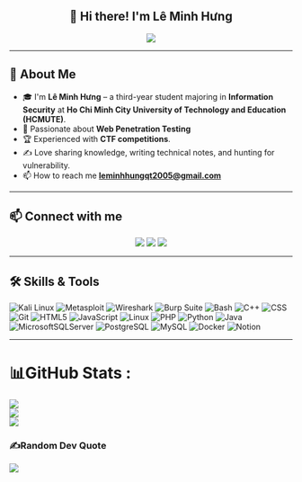 <h2 align="center">👋 Hi there! I'm <b>Lê Minh Hưng</b></h2>
<p align="center">
  <a href="https://github.com/DenverCoder1/readme-typing-svg">
    <img src="https://readme-typing-svg.herokuapp.com?font=Time+New+Roman&color=cyan&size=25&center=true&vCenter=true&width=600&height=100&lines=Welcome+to+my+GitHub;HCMUTE+Student;Active+Learner+%26+Researcher;Dream:Web+Pentester">
  </a>
</p>

---

## 🌟 About Me  
- 🎓 I'm **Lê Minh Hưng** – a third-year student majoring in **Information Security** at **Ho Chi Minh City University of Technology and Education (HCMUTE)**. 
- 🤖 Passionate about **Web Penetration Testing**
- 🏆 Experienced with **CTF competitions**.  
- ✍️ Love sharing knowledge, writing technical notes, and hunting for vulnerability.  
- 📫 How to reach me **leminhhungqt2005@gmail.com**

---

## 📫 Connect with me
<p align="center">
  <a href="https://www.facebook.com/minh.hung.170532"><img src="https://img.icons8.com/fluent/48/000000/facebook-new.png"/></a>
  <a href="https://github.com/leminhhung2005"><img src="https://img.icons8.com/fluent/48/000000/github.png"/></a>
  <a href="mailto:leminhhungqt2005t@gmail.com"><img src="https://img.icons8.com/fluent/48/000000/mailing.png"/></a>
</p>

---

## 🛠️ Skills & Tools
![Kali Linux](https://img.shields.io/badge/-Kali_Linux-557C94?style=flat-square&logo=kali-linux&logoColor=white)
![Metasploit](https://img.shields.io/badge/-Metasploit-E34F26?style=flat-square&logo=metasploit&logoColor=white)
![Wireshark](https://img.shields.io/badge/-Wireshark-1679A7?style=flat-square&logo=wireshark&logoColor=white)
![Burp Suite](https://img.shields.io/badge/-Burp_Suite-FF6347?style=flat-square&logo=burp-suite&logoColor=white)
![Bash](https://img.shields.io/badge/-Bash-4EAA25?style=flat-square&logo=gnu-bash&logoColor=white)
![C++](https://img.shields.io/badge/-C++-00599C?style=flat-square&logo=c%2B%2B&logoColor=white)
![CSS](https://img.shields.io/badge/-CSS-1572B6?style=flat-square&logo=css3&logoColor=white)
![Git](https://img.shields.io/badge/-Git-F05032?style=flat-square&logo=git&logoColor=white)
![HTML5](https://img.shields.io/badge/-HTML5-E34F26?style=flat-square&logo=html5&logoColor=white)
![JavaScript](https://img.shields.io/badge/-JavaScript-F7DF1E?style=flat-square&logo=javascript&logoColor=black)
![Linux](https://img.shields.io/badge/-Linux-FCC624?style=flat-square&logo=linux&logoColor=black)
![PHP](https://img.shields.io/badge/-PHP-777BB4?style=flat-square&logo=php&logoColor=white)
![Python](https://img.shields.io/badge/-Python-3776AB?style=flat-square&logo=python&logoColor=white)
![Java](https://img.shields.io/badge/java-%23ED8B00.svg?style=flat&logo=java&logoColor=white)
![MicrosoftSQLServer](https://img.shields.io/badge/Microsoft%20SQL%20Sever-CC2927?style=flat&logo=microsoft%20sql%20server&logoColor=white)
![PostgreSQL](https://img.shields.io/badge/-PostgreSQL-336791?style=flat-square&logo=postgresql&logoColor=white)
![MySQL](https://img.shields.io/badge/-MySQL-4479A1?style=flat-square&logo=mysql&logoColor=white)
![Docker](https://img.shields.io/badge/docker-%230db7ed.svg?style=flat&logo=docker&logoColor=white) 
![Notion](https://img.shields.io/badge/Notion-%23000000.svg?style=flat&logo=notion&logoColor=white)

---


# 📊GitHub Stats :
![](https://github-readme-stats.vercel.app/api?username=leminhhung2005&theme=default&hide_border=true&include_all_commits=false&count_private=false)<br/>
![](https://github-readme-streak-stats.herokuapp.com/?user=leminhhung2005&theme=default&hide_border=true)<br/>
![](https://github-readme-stats.vercel.app/api/top-langs/?username=leminhhung2005&theme=default&hide_border=true&include_all_commits=false&count_private=false&layout=compact)

### ✍️Random Dev Quote
![](https://quotes-github-readme.vercel.app/api?type=horizontal&theme=radical)



